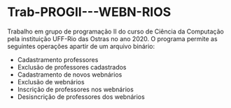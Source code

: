 # Trab-PROGII---WEBN-RIOS
Trabalho em grupo de programação II  do curso de Ciência da Computação pela instituição UFF-Rio das Ostras no ano 2020. 
O programa permite as seguintes operações apartir de um arquivo binário:

- Cadastramento professores
- Exclusão de professores cadastrados
- Cadastramento de novos webnários
- Exclusão de webnários
- Inscrição de professores nos webnários
- Desisncrição de professores dos webnários
